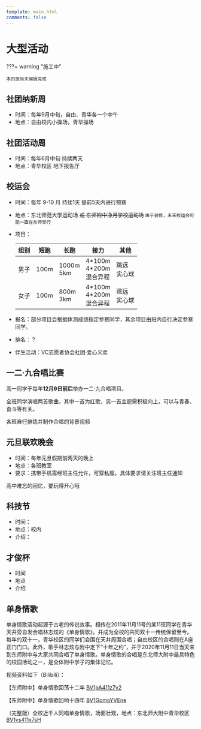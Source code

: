 ```yaml
---
template: main.html
comments: false
---
```


# 大型活动

???+ warning "施工中"

    本页面尚未编辑完成

## 社团纳新周

- 时间：每年9月中旬，自由、青华各一个中午
- 地点：自由校内小操场，青华操场

## 社团活动周

- 时间：每年6月中旬 持续两天
- 地点：青华校区 地下报告厅

## 校运会

- 时间：每年 9-10 月 持续1天 提前5天内进行预赛
- 地点：东北师范大学运动场 ~~或 东师附中净月学校运动场~~ `由于装修，未来校运会可能一直在东师举行`
- 项目：

    |组别|短跑|长跑|接力|其他|
    |---|---|---|---|---|
    |男子|100m|1000m<br>5km|4\*100m<br>4\*200m<br>混合异程|跳远<br>实心球|
    |女子|100m|800m<br>3km|4\*100m<br>4\*200m<br>混合异程|跳远<br>实心球|

- 报名：部分项目会根据体测成绩指定参赛同学，其余项目由班内自行决定参赛同学。
- 排名：？
- 伴生活动：VC志愿者协会社团·爱心义卖

## 一二·九合唱比赛

高一同学于每年**12月9日前后**举办一二·九合唱项目。

全班同学演唱两首歌曲，其中一首为红歌，另一首主题需积极向上，可以与青春、奋斗等有关。

各班自行排练并制作合唱的背景视频

## 元旦联欢晚会

- 时间：每年元旦假期前两天的晚上
- 地点：各班教室
- 要求：携带手机需经班主任允许，可穿私服，具体要求请关注班主任通知

高中难忘的回忆，要玩得开心哦

## 科技节

- 时间：
- 地点：校内
- 介绍：

## 才俊杯

- 时间
- 地点
- 介绍 

## 单身情歌

单身情歌活动起源于古老的传说故事。相传在2011年11月11号的某11班同学在青华天井旁自发合唱林志炫的《单身情歌》，并成为全校的共同双十一传统保留至今。每年的双十一，青华校区的同学们会围在天井周围合唱；自由校区的合唱则在A座正门门口。此外，歌手林志炫与附中定下“十年之约”，并于2020年11月11日当天来到东师附中与大家共同合唱了单身情歌。单身情歌的合唱是东北师大附中最具特色的校园活动之一，是全体附中学子的集体记忆。

视频资料如下（Bilibili）：

【东师附中】单身情歌回荡十二年 [BV1pA411z7y2](https://www.bilibili.com/video/BV1pA411z7y2)

【东师附中】单身情歌回响十四年 [BV1GpmpYVEne](https://www.bilibili.com/video/BV1GpmpYVEne)

（完整版）全校近千人同唱单身情歌，场面壮观，地点：东北师大附中青华校区 [BV1vs411x7sH](https://www.bilibili.com/video/BV1vs411x7sH)
